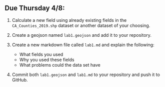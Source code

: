 ## Due Thursday 4/8:

1.  Calculate a new field using already existing fields in the `CA_Counties_2019.shp` dataset or another dataset of your choosing.

2. Create a geojson named `lab1.geojson` and add it to your repository.

3. Create a new markdown file called `lab1.md` and explain the following:
   -  What fields you used
   -  Why you used these fields
   -  What problems could the data set have
4. Commit both `lab1.geojson` and `lab1.md` to your repository and push it to GitHub.